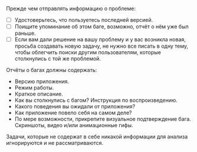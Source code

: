Прежде чем отправлять информацию о проблеме:
- [ ] Удостоверьтесь, что пользуетесь последней версией.
- [ ] Поищите упоминание об этом баге, возможно, отчёт о нём уже был раньше.
- [ ] Если вам дали решение на вашу проблему и у вас возникла новая, просьба создавать новую задачу, не нужно все писать в одну тему, чтобы облегчить поиски другим пользователям, которые столкнулись с той же проблемой.

Отчёты о багах должны содержать:
- Версию приложения.
- Режим работы.
- Краткое описание.
- Как вы столкнулись с багом? Инструкция по воспроизведению.
- Какого поведения вы ожидали от приложения?
- Как приложение повело себя на самом деле?
- По мере возможности, прикрепите визуальное подтверждение бага. Скриншоты, видео и/или анимационные гифы.

Задачи, которые не содержат в себе никакой информации для анализа игнорируются и не рассматриваются.